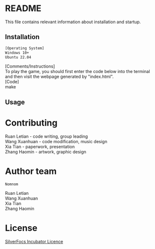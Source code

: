 
# README

This file contains relevant information about installation and startup.

## Installation

```tex
[Operating System]
Windows 10+
Ubuntu 22.04
```


[Comments/Instructions]<br />
To play the game, you should first enter the code below into the terminal and then visit the webpage generated by "index.html".<br />
[Code]<br />
make

## Usage

# Contributing

Ruan Letian - code writing, group leading<br />
Wang Xuanhuan - code modification, music design<br />
Xia Tian - paperwork, presentation<br />
Zhang Haomin - artwork, graphic design

# Author team 

	Nomnom

Ruan Letian<br />
Wang Xuanhuan<br />
Xia Tian<br />
Zhang Haomin

# License 

[SilverFocs Incubator Licence](https://focs.ji.sjtu.edu.cn/silverfocs/markdown/license)